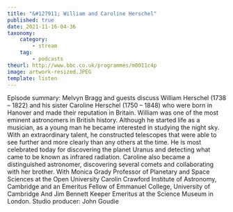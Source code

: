 ```yaml
---
title: "&#127911; William and Caroline Herschel"
published: true
date: 2021-11-16-04-36
taxonomy:
    category:
        - stream
    tag:
        - podcasts
theurl: http://www.bbc.co.uk/programmes/m0011c4p
image: artwork-resized.JPEG
template: listen
---
```


Episode summary: Melvyn Bragg and guests discuss William Herschel (1738 &ndash; 1822) and his sister Caroline Herschel (1750 &ndash; 1848) who were born in Hanover and made their reputation in Britain. William was one of the most eminent astronomers in British history. Although he started life as a musician, as a young man he became interested in studying the night sky. With an extraordinary talent, he constructed telescopes that were able to see further and more clearly than any others at the time. He is most celebrated today for discovering the planet Uranus and detecting what came to be known as infrared radiation. Caroline also became a distinguished astronomer, discovering several comets and collaborating with her brother. With Monica Grady Professor of Planetary and Space Sciences at the Open University Carolin Crawford Institute of Astronomy, Cambridge and an Emeritus Fellow of Emmanuel College, University of Cambridge And Jim Bennett Keeper Emeritus at the Science Museum in London. Studio producer: John Goudie
